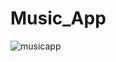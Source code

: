 # Music_App
![musicapp](https://user-images.githubusercontent.com/86955873/215413587-ecbb6d80-d9f8-4411-bd39-df44976cd321.PNG)
